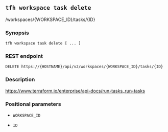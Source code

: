 ## `tfh workspace task delete`

/workspaces/{WORKSPACE_ID}/tasks/{ID}

### Synopsis

    tfh workspace task delete [ ... ]

### REST endpoint

    DELETE https://{HOSTNAME}/api/v2/workspaces/{WORKSPACE_ID}/tasks/{ID}

### Description

https://www.terraform.io/enterprise/api-docs/run-tasks_run-tasks

### Positional parameters

* `WORKSPACE_ID`

* `ID`

